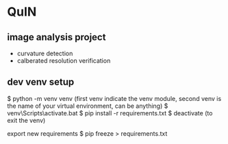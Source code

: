 # QuIN
## image analysis project
- curvature detection
- calberated resolution verification

## dev venv setup
$ python -m venv venv (first venv indicate the venv module, second venv is the name of your virtual environment, can be anything)
$ venv\Scripts\activate.bat
$ pip install -r requirements.txt
$ deactivate (to exit the venv)

export new requirements
$ pip freeze > requirements.txt